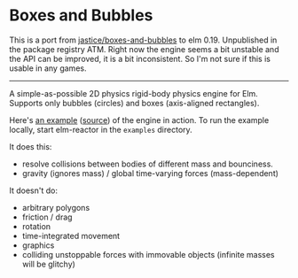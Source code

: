 # Boxes and Bubbles

This is a port from
[jastice/boxes-and-bubbles](https://github.com/jastice/boxes-and-bubbles) to elm
0.19. Unpublished in the package registry ATM. Right now the engine seems a bit
unstable and the API can be improved, it is a bit inconsistent. So I'm not sure
if this is usable in any games.

---

A simple-as-possible 2D physics rigid-body physics engine for Elm. Supports only
bubbles (circles) and boxes (axis-aligned rectangles).

Here's [an example](http://joakin.github.io/boxes-and-bubbles/)
([source](https://github.com/joakin/boxes-and-bubbles/blob/master/examples/Example.elm))
of the engine in action. To run the example locally, start elm-reactor in the
`examples` directory.

It does this:

- resolve collisions between bodies of different mass and bounciness.
- gravity (ignores mass) / global time-varying forces (mass-dependent)

It doesn't do:

- arbitrary polygons
- friction / drag
- rotation
- time-integrated movement
- graphics
- colliding unstoppable forces with immovable objects (infinite masses will be
  glitchy)
